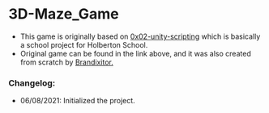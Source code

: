 # 3D-Maze_Game

- This game is originally based on [0x02-unity-scripting](https://github.com/Brandixitor/0x02-unity-scripting) which is basically a school project for Holberton School.
- Original game can be found in the link above, and it was also created from scratch by [Brandixitor.](https://github.com/Brandixitor)


### Changelog:
- 06/08/2021: Initialized the project.